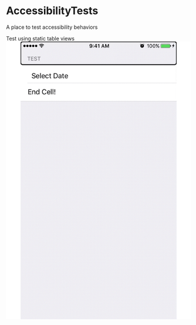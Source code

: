 # AccessibilityTests
A place to test accessibility behaviors

Test using static table views
![Static TableViews Accessibility](./Demo24745881.gif)
